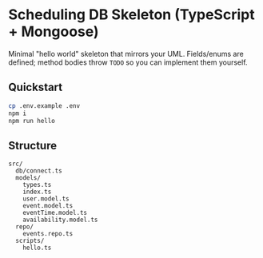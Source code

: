 # Scheduling DB Skeleton (TypeScript + Mongoose)

Minimal "hello world" skeleton that mirrors your UML. Fields/enums are defined; method bodies throw `TODO` so you can implement them yourself.

## Quickstart
```bash
cp .env.example .env
npm i
npm run hello
```

## Structure
```
src/
  db/connect.ts
  models/
    types.ts
    index.ts
    user.model.ts
    event.model.ts
    eventTime.model.ts
    availability.model.ts
  repo/
    events.repo.ts
  scripts/
    hello.ts
```
